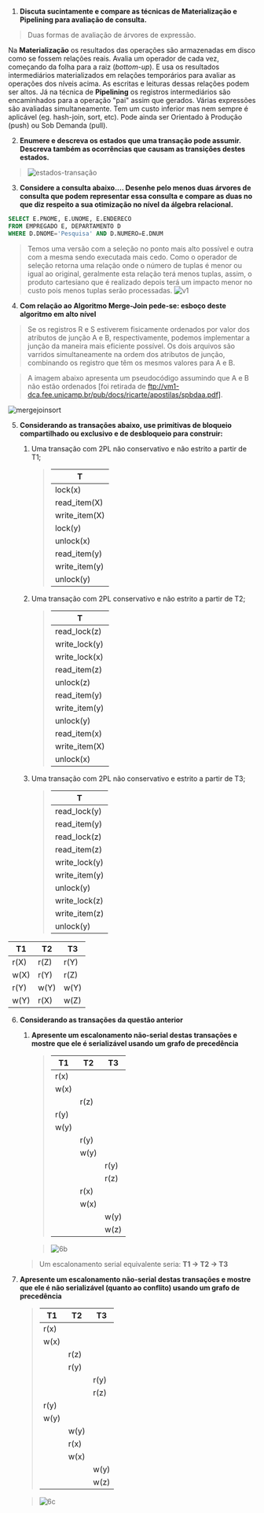 1. **Discuta sucintamente e compare as técnicas de Materialização e Pipelining para avaliação de consulta.**

> Duas formas de avaliação de árvores de expressão.

Na **Materialização** os resultados das operações são armazenadas em disco como se fossem relações reais. Avalia um operador de cada vez, começando da folha para  a raiz (_bottom-up_). E usa os resultados intermediários materializados em relações temporários para avaliar as operações dos níveis acima. As escritas e leituras dessas relações podem ser altos.
Já na técnica de **Pipelining** os registros intermediários são encaminhados para a operação "pai" assim que gerados. Várias expressões são avaliadas simultaneamente. Tem um custo inferior mas nem sempre é aplicável (eg. hash-join, sort, etc). Pode ainda ser Orientado à Produção (push) ou Sob Demanda (pull).

2. **Enumere e descreva os estados que uma transação pode assumir. Descreva também as ocorrências que causam as transições destes estados.**

> ![estados-transação](https://user-images.githubusercontent.com/13461315/33643365-03f842c0-da15-11e7-83c2-96800ea2f6a8.PNG)

3. **Considere a consulta abaixo.... Desenhe pelo menos duas árvores de consulta que podem representar essa consulta e compare as duas no que diz respeito a sua otimização no nível da álgebra relacional.**

```sql
SELECT E.PNOME, E.UNOME, E.ENDERECO
FROM EMPREGADO E, DEPARTAMENTO D
WHERE D.DNOME='Pesquisa' AND D.NUMERO=E.DNUM
```

> Temos uma versão com a seleção no ponto mais alto possível e outra com a mesma sendo executada mais cedo. Como o operador de seleção retorna uma relação onde o número de tuplas é menor ou igual ao original, geralmente esta relação terá menos tuplas, assim, o produto cartesiano que é realizado depois terá um impacto menor no custo pois menos tuplas serão processadas.
> ![v1](https://user-images.githubusercontent.com/13461315/33644085-2eeffb5e-da19-11e7-8d94-1525f21dd45a.PNG)


4. **Com relação ao Algoritmo Merge-Join pede-se: esboço deste algoritmo em alto nível**
> Se os registros R e S estiverem fisicamente ordenados por valor dos atributos de junção A e B, respectivamente, podemos implementar a junção da maneira mais eficiente possível. Os dois arquivos são varridos simultaneamente na ordem dos atributos de junção, combinando os registro que têm os mesmos valores para A e B.

> A imagem abaixo apresenta um pseudocódigo assumindo que A e B não estão ordenados [foi retirada de ftp://vm1-dca.fee.unicamp.br/pub/docs/ricarte/apostilas/spbdaa.pdf].

![mergejoinsort](https://user-images.githubusercontent.com/13461315/33644298-4330e122-da1a-11e7-9f6b-557183ae977b.PNG)

5. **Considerando as transações abaixo, use primitivas de bloqueio compartilhado ou exclusivo e de desbloqueio para construir:**
     1. Uma transação com 2PL não conservativo e não estrito a partir de T1;
        > | T |
        > |---|
        > | lock(x) |
        > | read_item(X) |
        > | write_item(X) |
        > | lock(y) |
        > | unlock(x) |
        > | read_item(y) |
        > | write_item(y) |
        > | unlock(y) |

     2. Uma transação com 2PL conservativo e não estrito a partir de T2;
        > | T |
        > |---|
        > | read_lock(z) |
        > | write_lock(y) |
        > | write_lock(x) |
        > | read_item(z) |
        > | unlock(z) |
        > | read_item(y) |
        > | write_item(y) |
        > | unlock(y) |
        > | read_item(x) |
        > | write_item(X) |
        > | unlock(x) |

     3. Uma transação com 2PL não conservativo e estrito a partir de T3;
        > | T |
        > |---|
        > | read_lock(y) |
        > | read_item(y) |
        > | read_lock(z) |
        > | read_item(z) |
        > | write_lock(y) |
        > | write_item(y) |
        > | unlock(y) |
        > | write_lock(z) |
        > | write_item(z) |
        > | unlock(y) |

| T1 | T2 | T3 |
|----|---|---|
| r(X) | r(Z) | r(Y) |
| w(X) | r(Y) | r(Z) |
| r(Y) | w(Y) | w(Y) |
| w(Y) | r(X) | w(Z) |

6. **Considerando as transações da questão anterior**
     1. **Apresente um escalonamento não-serial destas transações e mostre que ele é serializável usando um grafo de precedência**
        > | T1 | T2 | T3 |
        > |---|----|---|
        > | r(x) | |
        > | w(x) | |
        > | | r(z) |
        > | r(y) | |
        > | w(y) | |
        > | | r(y) |
        > | | w(y) |
        > | | | r(y)
        > | | | r(z)
        > | | r(x)  |
        > | | w(x) |
        > | | | w(y)
        > | | | w(z)

        > ![6b](https://user-images.githubusercontent.com/13461315/33647522-d9048cce-da2b-11e7-9532-35beb4729f08.png)
      > Um escalonamento serial equivalente seria: **T1 → T2  → T3**

7. **Apresente um escalonamento não-serial destas transações e mostre que ele é não serializável (quanto ao conflito) usando um grafo de precedência**

      > | T1 | T2 | T3 |
      > |---|----|---|
      > | r(x) | |
      > | w(x) | |
      > | | r(z) |
      > | | r(y) |
      > | | | r(y)
      > | | | r(z)
      > | r(y) | |
      > | w(y) | |
      > | | w(y) |
      > | | r(x)  |
      > | | w(x) |
      > | | | w(y)
      > | | | w(z)


      >  ![6c](https://user-images.githubusercontent.com/13461315/33647496-b99ed060-da2b-11e7-913c-2258feb63bd5.png)

